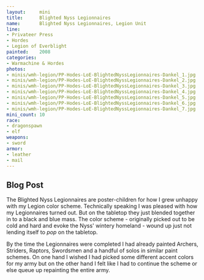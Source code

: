 ```yaml
---
layout:     mini
title:      Blighted Nyss Legionnaires 
name:       Blighted Nyss Legionnaires, Legion Unit
line:       
- Privateer Press
- Hordes
- Legion of Everblight
painted:    2008
categories:
- Warmachine & Hordes
photos:
- minis/wmh-legion/PP-Hodes-LoE-BlightedNyssLegionnaires-Dankel_1.jpg
- minis/wmh-legion/PP-Hodes-LoE-BlightedNyssLegionnaires-Dankel_2.jpg
- minis/wmh-legion/PP-Hodes-LoE-BlightedNyssLegionnaires-Dankel_3.jpg
- minis/wmh-legion/PP-Hodes-LoE-BlightedNyssLegionnaires-Dankel_4.jpg
- minis/wmh-legion/PP-Hodes-LoE-BlightedNyssLegionnaires-Dankel_5.jpg
- minis/wmh-legion/PP-Hodes-LoE-BlightedNyssLegionnaires-Dankel_6.jpg
- minis/wmh-legion/PP-Hodes-LoE-BlightedNyssLegionnaires-Dankel_7.jpg
mini_count: 10
race:       
- dragonspawn
- elf
weapons:    
- sword
armor:      
- leather
- mail
---
```


## Blog Post
The Blighted Nyss Legionnaires are poster-children for how I grew unhappy with my Legion color scheme.  Technically speaking I was pleased with how my Legionnaires turned out.  But on the tabletop they just blended together in to a black and blue mass.  The color scheme - originally picked out to be cold and hard and evoke the Nyss' wintery homeland - wound up just not lending itself to _pop_ on the tabletop.

By the time the Legionnaires were completed I had already painted Archers, Striders, Raptors, Swordsmen and a handful of solos in similar paint schemes.  On one hand I wished I had picked some different accent colors for my army but on the other hand I felt like I had to continue the scheme or else queue up repainting the entire army.
